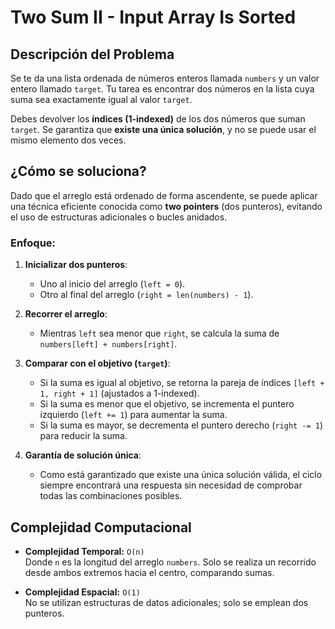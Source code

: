 # Two Sum II - Input Array Is Sorted

## Descripción del Problema

Se te da una lista ordenada de números enteros llamada `numbers` y un valor entero llamado `target`. Tu tarea es encontrar dos números en la lista cuya suma sea exactamente igual al valor `target`.

Debes devolver los **índices (1-indexed)** de los dos números que suman `target`. Se garantiza que **existe una única solución**, y no se puede usar el mismo elemento dos veces.

## ¿Cómo se soluciona?

Dado que el arreglo está ordenado de forma ascendente, se puede aplicar una técnica eficiente conocida como **two pointers** (dos punteros), evitando el uso de estructuras adicionales o bucles anidados.

### Enfoque:

1. **Inicializar dos punteros**:
   - Uno al inicio del arreglo (`left = 0`).
   - Otro al final del arreglo (`right = len(numbers) - 1`).

2. **Recorrer el arreglo**:
   - Mientras `left` sea menor que `right`, se calcula la suma de `numbers[left] + numbers[right]`.

3. **Comparar con el objetivo (`target`)**:
   - Si la suma es igual al objetivo, se retorna la pareja de índices `[left + 1, right + 1]` (ajustados a 1-indexed).
   - Si la suma es menor que el objetivo, se incrementa el puntero izquierdo (`left += 1`) para aumentar la suma.
   - Si la suma es mayor, se decrementa el puntero derecho (`right -= 1`) para reducir la suma.

4. **Garantía de solución única**:
   - Como está garantizado que existe una única solución válida, el ciclo siempre encontrará una respuesta sin necesidad de comprobar todas las combinaciones posibles.

## Complejidad Computacional

- **Complejidad Temporal:** `O(n)`  
  Donde `n` es la longitud del arreglo `numbers`. Solo se realiza un recorrido desde ambos extremos hacia el centro, comparando sumas.

- **Complejidad Espacial:** `O(1)`  
  No se utilizan estructuras de datos adicionales; solo se emplean dos punteros.